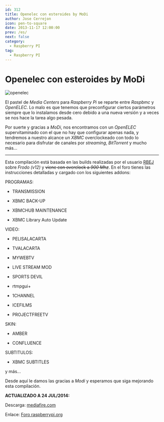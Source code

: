 ```yaml
---
id: 312
title: Openelec con esteroides by MoDi
author: Jose Cerrejon
icon: pen-to-square
date: 2013-11-17 12:00:00
prev: /es/
next: false
category:
  - Raspberry PI
tag:
  - Raspberry PI
---
```


# Openelec con esteroides by MoDi

![openelec](/images/openelec3.jpg)

El pastel de *Media Centers* para *Raspberry Pi* se reparte entre *Raspbmc* y *OpenELEC*. Lo malo es que tenemos que preconfigurar ciertos parámetros siempre que lo instalamos desde cero debido a una nueva versión y a veces se nos hace la tarea algo pesada.

Por suerte y gracias a *MoDi*, nos encontramos con un *OpenELEC* supervitaminado con el que no hay que configurar apenas nada, y tendremos a nuestro alcance un *XBMC* overclockeado con todo lo necesario para disfrutar de canales por *streaming*, *BitTorrent* y mucho más...

- - -
Esta compilación está basada en las builds realizadas por el usuario [RBEJ](http://netlir.dk/rbej/builds/index.php) sobre *Frodo (v12)* y ~~viene con overclock a *900 Mhz*~~. En el foro tienes las instrucciones detalladas y cargado con los siguientes addons:

PROGRAMAS:

* TRANSMISSION

* XBMC BACK-UP

* XBMCHUB MAINTENANCE

* XBMC Library Auto Update

VIDEO:

* PELISALACARTA

* TVALACARTA

* MYWEBTV

* LIVE STREAM MOD

* SPORTS DEVIL

* rtmpgui+

* 1CHANNEL

* ICEFILMS

* PROJECTFREETV

SKIN:

* AMBER

* CONFLUENCE

SUBTITULOS:

* XBMC SUBTITLES

y más...

Desde aquí le damos las gracias  a *Modi* y esperamos que siga mejorando esta compilación.

**ACTUALIZADO A 24 JUL/2014:**

Descarga: [mediafire.com](http://www.mediafire.com/download/zloy1vxwd81t4t4/OpenElec_MoDi_v12.1.rar)

Enlace: [Foro raspberrypi.org](http://www.raspberrypi.org/phpBB3/viewtopic.php?p=490147#p490147)
